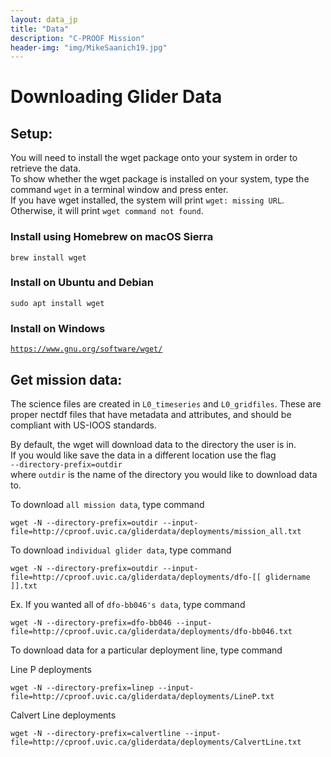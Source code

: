 ```yaml
---
layout: data_jp
title: "Data"
description: "C-PROOF Mission"
header-img: "img/MikeSaanich19.jpg"
---
```


<script>
//https://stackoverflow.com/questions/45615998/on-click-copy-to-clipboard/45616055
function copyToClipboard(element) {
  var $temp = $("<input>");
  $("body").append($temp);
  $temp.val($(element).text()).select();
  document.execCommand("copy");
  $temp.remove();
}
</script>

<style>
/*https://stackoverflow.com/questions/7117073/add-a-tooltip-to-a-div*/
[data-tooltip]:before {
    content: attr(data-tooltip);
    position: absolute;
    opacity: 0;
    
    /* customizable */
    transition: 0.2s;
    padding: 10px;
    color: #FFFFFF;
    border-radius: 5px;
    box-shadow: 2px 2px 1px silver;  
    font-size: 12px;
    line-height: 16px;
}
[data-tooltip]:hover:before {
    opacity: 1;
    /* customizable */
    background: #979BA0;
    margin-top: -35px;
  /*  margin-left: 60px;*/
}

[data-tooltip]:not([data-tooltip-persistent]):before {
    pointer-events: none;
}

</style>

# Downloading Glider Data

## Setup:

You will need to install the wget package onto your system in order to retrieve the data. \
To show whether the wget package is installed on your system, type the command `wget` in a terminal window and press enter. \
If you have wget installed, the system will print `wget: missing URL`. \
Otherwise, it will print `wget command not found`.

### Install using Homebrew on macOS Sierra

<div data-tooltip="Click to copy" class="language-plaintext highlighter-rouge "><div class="highlight"><pre class="highlight"><code id="copy1" onclick="copyToClipboard('#copy1')">brew install wget
</code></pre></div></div>

### Install on Ubuntu and Debian

<div data-tooltip="Click to copy" class="language-plaintext highlighter-rouge "><div class="highlight"><pre class="highlight"><code id="copy2" onclick="copyToClipboard('#copy2')">sudo apt install wget
</code></pre></div></div>

### Install on Windows

<div data-tooltip="Click to copy" class="language-plaintext highlighter-rouge "><div class="highlight"><pre class="highlight"><code id="copy3" onclick="copyToClipboard('#copy3')"><a href="https://www.gnu.org/software/wget/">https://www.gnu.org/software/wget/</a> </code></pre></div></div>

## Get mission data:

The science files are created in `L0_timeseries` and `L0_gridfiles`. These are proper nectdf files that have metadata and attributes, and should be compliant with US-IOOS standards.

By default, the wget will download data to the directory the user is in. \
If you would like save the data in a different location use the flag  \
`--directory-prefix=outdir`  \
 where `outdir` is the name of the directory you would like to download data to. 

To download `all mission data`, type command

<div data-tooltip="Click to copy" class="language-plaintext highlighter-rouge "><div class="highlight"><pre class="highlight"><code id="copy4" onclick="copyToClipboard('#copy4')">wget -N --directory-prefix=outdir --input-file=http://cproof.uvic.ca/gliderdata/deployments/mission_all.txt
</code></pre></div></div>

To download `individual glider data`, type command 

<div data-tooltip="Click to copy" class="language-plaintext highlighter-rouge "><div class="highlight"><pre class="highlight"><code id="copy5" onclick="copyToClipboard('#copy5')">wget -N --directory-prefix=outdir --input-file=http://cproof.uvic.ca/gliderdata/deployments/dfo-[[ glidername ]].txt
</code></pre></div></div>

Ex. If you wanted all of `dfo-bb046's data`, type command 

<div data-tooltip="Click to copy" class="language-plaintext highlighter-rouge "><div class="highlight"><pre class="highlight"><code id="copy6" onclick="copyToClipboard('#copy6')">wget -N --directory-prefix=dfo-bb046 --input-file=http://cproof.uvic.ca/gliderdata/deployments/dfo-bb046.txt
</code></pre></div></div>

To download data for a particular deployment line, type command

Line P deployments

<div data-tooltip="Click to copy" class="language-plaintext highlighter-rouge "><div class="highlight"><pre class="highlight"><code id="copy7" onclick="copyToClipboard('#copy7')">wget -N --directory-prefix=linep --input-file=http://cproof.uvic.ca/gliderdata/deployments/LineP.txt
</code></pre></div></div>

Calvert Line deployments

<div data-tooltip="Click to copy" class="language-plaintext highlighter-rouge "><div class="highlight"><pre class="highlight"><code id="copy8" onclick="copyToClipboard('#copy8')">wget -N --directory-prefix=calvertline --input-file=http://cproof.uvic.ca/gliderdata/deployments/CalvertLine.txt
</code></pre></div></div>